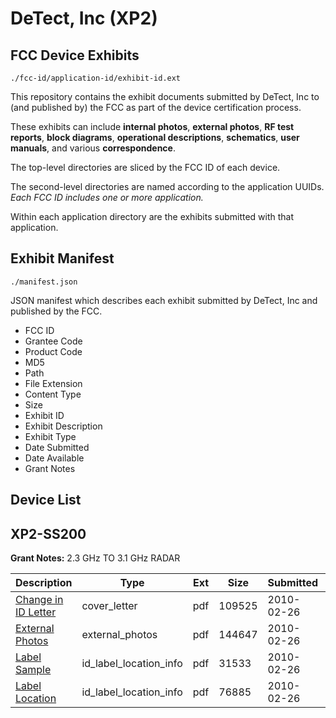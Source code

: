 # DeTect, Inc (XP2)
## FCC Device Exhibits

```
./fcc-id/application-id/exhibit-id.ext
```

This repository contains the exhibit documents submitted by DeTect, Inc to (and published by) the FCC as part of the device certification process.

These exhibits can include **internal photos**, **external photos**, **RF test reports**, **block diagrams**, **operational descriptions**, **schematics**, **user manuals**, and various **correspondence**.

The top-level directories are sliced by the FCC ID of each device.

The second-level directories are named according to the application UUIDs. *Each FCC ID includes one or more application.*

Within each application directory are the exhibits submitted with that application. 

## Exhibit Manifest

```
./manifest.json
```

JSON manifest which describes each exhibit submitted by DeTect, Inc and published by the FCC.

- FCC ID
- Grantee Code
- Product Code
- MD5
- Path
- File Extension
- Content Type
- Size
- Exhibit ID
- Exhibit Description
- Exhibit Type
- Date Submitted
- Date Available
- Grant Notes

## Device List
## XP2-SS200
**Grant Notes:** 2.3 GHz TO 3.1 GHz RADAR

| Description | Type | Ext | Size | Submitted | Available |
| ----------- | ---- | --- | ---- | --------- | --------- |
| [Change in ID Letter](XP2-SS200/0e4645b802f6466015076eda98d69325/1245853.pdf) | cover_letter | pdf | 109525 | 2010-02-26 | 2010-02-26 |
| [External Photos](XP2-SS200/0e4645b802f6466015076eda98d69325/1182053.pdf) | external_photos | pdf | 144647 | 2010-02-26 | 2010-02-26 |
| [Label Sample](XP2-SS200/0e4645b802f6466015076eda98d69325/1245854.pdf) | id_label_location_info | pdf | 31533 | 2010-02-26 | 2010-02-26 |
| [Label Location](XP2-SS200/0e4645b802f6466015076eda98d69325/1182057.pdf) | id_label_location_info | pdf | 76885 | 2010-02-26 | 2010-02-26 |
